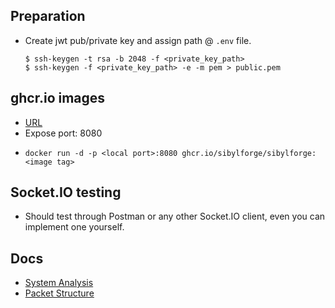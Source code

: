## Preparation
- Create jwt pub/private key and assign path @ `.env` file.
	```
	$ ssh-keygen -t rsa -b 2048 -f <private_key_path>
	$ ssh-keygen -f <private_key_path> -e -m pem > public.pem
	```

## ghcr.io images
- [URL](https://github.com/SibylForge/SibylForge/pkgs/container/sibylforge)
- Expose port: 8080
- 
	```
	docker run -d -p <local port>:8080 ghcr.io/sibylforge/sibylforge:<image tag>
	```

## Socket.IO testing
- Should test through Postman or any other Socket.IO client, even you can implement one yourself.

## Docs
- [System Analysis](./doc/uml/README.md)
- [Packet Structure](./doc/pkt_structure/)
